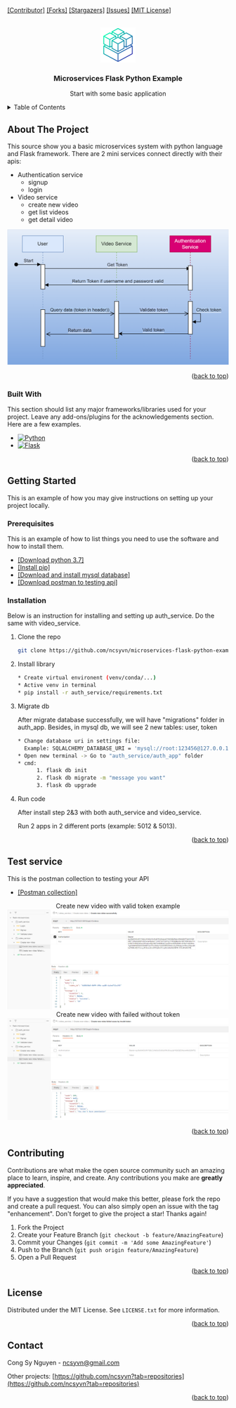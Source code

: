 <!-- Improved compatibility of back to top link: See: https://github.com/ncsyvn/microservices-flask-python-example/pulls -->
<a name="page-top"></a>
<!--
*** Thanks for checking out the "microservices-flask-python-example". If you have a suggestion
*** that would make this better, please fork the repo and create a pull request
*** or simply open an issue with the tag "enhancement".
*** Don't forget to give the project a star!
*** Thanks again! Now go create something AMAZING! :D
-->


[[Contributor]][contributors-url]
[[Forks]][forks-url]
[[Stargazers]][stars-url]
[[Issues]][issues-url]
[[MIT License]][license-url]



<!-- PROJECT LOGO -->
<br />
<div align="center">
  <a href="https://github.com/ncsyvn/microservices-flask-python-example">
    <img src="images/logo.png" alt="Logo" width="80" height="80">
  </a>

  <h3 align="center">Microservices Flask Python Example</h3>

  <p align="center">
    Start with some basic application
    <br />
</p>
</div>



<!-- TABLE OF CONTENTS -->
<details>
  <summary>Table of Contents</summary>
  <ol>
    <li>
      <a href="#about-the-project">About The Project</a>
      <ul>
        <li><a href="#built-with">Built With</a></li>
      </ul>
    </li>
    <li>
      <a href="#getting-started">Getting Started</a>
      <ul>
        <li><a href="#prerequisites">Prerequisites</a></li>
        <li><a href="#installation">Installation</a></li>
      </ul>
    </li>
    <li><a href="#usage">Usage</a></li>
    <li><a href="#test-service">Test Service</a></li>
    <li><a href="#contributing">Contributing</a></li>
    <li><a href="#license">License</a></li>
    <li><a href="#contact">Contact</a></li>
  </ol>
</details>



<!-- ABOUT THE PROJECT -->
## About The Project


This source show you a basic microservices system with python language and Flask framework.
There are 2 mini services connect directly with their apis:
* Authentication service
    * signup
    * login
* Video service
    * create new video
    * get list videos
    * get detail video

<a href="https://github.com/ncsyvn/microservices-flask-python-example/images/microservices-architecture.png">
    <img src="images/microservices-architecture.png" alt="Architecture">
</a>
<p align="right">(<a href="#page-top">back to top</a>)</p>



### Built With

This section should list any major frameworks/libraries used for your project. Leave any add-ons/plugins for the acknowledgements section. Here are a few examples.

* [![Python][python-shield]][python-url]
* [![Flask][flask-shield]][flask-url]

<p align="right">(<a href="#page-top">back to top</a>)</p>



<!-- GETTING STARTED -->
## Getting Started

This is an example of how you may give instructions on setting up your project locally.

### Prerequisites

This is an example of how to list things you need to use the software and how to install them.
* [[Download python 3.7]][download-python-url]
* [[Install pip]][install-pip-url]
* [[Download and install mysql database]][download-mysql-url]
* [[Download postman to testing api]][download-postman-url]

  
### Installation

Below is an instruction for installing and setting up auth_service. Do the same with video_service.

1. Clone the repo
   ```sh
   git clone https://github.com/ncsyvn/microservices-flask-python-example.git
   ```
2. Install library
   ```sh
   * Create virtual environent (venv/conda/...)
   * Active venv in terminal
   * pip install -r auth_service/requirements.txt
   ```
3. Migrate db

    After migrate database successfully, we will have "migrations" folder in auth_app. 
    Besides, in mysql db, we will see 2 new tables: user, token
   ```sh
   * Change database uri in settings file:
     Example: SQLALCHEMY_DATABASE_URI = 'mysql://root:123456@127.0.0.1:3306/auth_service'
   * Open new terminal -> Go to "auth_service/auth_app" folder
   * cmd: 
         1. flask db init
         2. flask db migrate -m "message you want"
         3. flask db upgrade  
   ```

4. Run code
    
    After install step 2&3 with both auth_service and video_service. 

    Run 2 apps in 2 different ports (example: 5012 & 5013).
<p align="right">(<a href="#readme-top">back to top</a>)</p>



<!-- Test service -->
## Test service
This is the postman collection to testing your API
* [[Postman collection]][postman-testing-url]
<div align="center">
    <h12>Create new video with valid token example</h12>
</div>
<a href="https://github.com/ncsyvn/microservices-flask-python-example/images/create-video-success-with-token.png">
    <img src="images/create-video-success-with-token.png" alt="Create video success with valid token">
</a>
<div align="center">
    <h12>Create new video with failed without token</h12>
</div>
<a href="https://github.com/ncsyvn/microservices-flask-python-example/images/create-video-failed-without-token.png">
    <img src="images/create-video-failed-without-token.png" alt="Create video failed without">
</a>
<p align="right">(<a href="#readme-top">back to top</a>)</p>


<!-- CONTRIBUTING -->
## Contributing

Contributions are what make the open source community such an amazing place to learn, inspire, and create. Any contributions you make are **greatly appreciated**.

If you have a suggestion that would make this better, please fork the repo and create a pull request. You can also simply open an issue with the tag "enhancement".
Don't forget to give the project a star! Thanks again!

1. Fork the Project
2. Create your Feature Branch (`git checkout -b feature/AmazingFeature`)
3. Commit your Changes (`git commit -m 'Add some AmazingFeature'`)
4. Push to the Branch (`git push origin feature/AmazingFeature`)
5. Open a Pull Request

<p align="right">(<a href="#readme-top">back to top</a>)</p>



<!-- LICENSE -->
## License

Distributed under the MIT License. See `LICENSE.txt` for more information.

<p align="right">(<a href="#readme-top">back to top</a>)</p>



<!-- CONTACT -->
## Contact

Cong Sy Nguyen - ncsyvn@gmail.com

Other projects: [https://github.com/ncsyvn?tab=repositories](https://github.com/ncsyvn?tab=repositories)

<p align="right">(<a href="#readme-top">back to top</a>)</p>



<!-- MARKDOWN LINKS & IMAGES -->
<!-- https://www.markdownguide.org/basic-syntax/#reference-style-links -->
[python-shield]: https://img.shields.io/static/v1?label=python&message=v3.7&color=green
[flask-shield]: https://img.shields.io/static/v1?label=flask&message=2.0.1&color=green
[contributors-shield]: https://img.shields.io/github/contributors/ncsyvn/microservices-flask-python-example.svg?style=for-the-badge
[contributors-url]: https://github.com/ncsyvn/microservices-flask-python-example/graphs/contributors
[forks-shield]: https://img.shields.io/github/forks/ncsyvn/microservices-flask-python-example.svg?style=for-the-badge
[forks-url]: https://github.com/ncsyvn/microservices-flask-python-example/network/members
[stars-shield]: https://img.shields.io/github/stars/ncsyvn/microservices-flask-python-example.svg?style=for-the-badge
[stars-url]: https://github.com/ncsyvn/microservices-flask-python-example/stargazers
[issues-shield]: https://img.shields.io/github/issues/ncsyvn/microservices-flask-python-example.svg?style=for-the-badge
[issues-url]: https://github.com/ncsyvn/microservices-flask-python-example/issues
[license-shield]: https://img.shields.io/github/license/ncsyvn/microservices-flask-python-example.svg?style=for-the-badge
[license-url]: https://github.com/ncsyvn/microservices-flask-python-example/blob/master/LICENSE.txt
[linkedin-shield]: https://img.shields.io/badge/-LinkedIn-black.svg?style=for-the-badge&logo=linkedin&colorB=555
[product-screenshot]: images/screenshot.png
[python-url]: https://www.python.org/
[flask-url]: https://flask.palletsprojects.com
[download-python-url]: https://www.python.org/downloads/
[install-pip-url]: https://pip.pypa.io/en/stable/installation/
[download-mysql-url]: https://dev.mysql.com/downloads/installer/
[download-postman-url]: https://www.postman.com/
[postman-testing-url]: https://elements.getpostman.com/redirect?entityId=8820631-7d76b73e-dc98-41f1-b16e-cfafed1bd431&entityType=collection